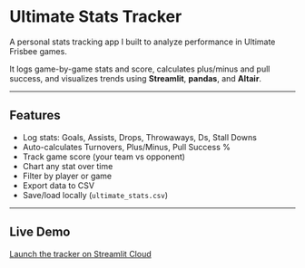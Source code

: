 # Ultimate Stats Tracker

A personal stats tracking app I built to analyze performance in Ultimate Frisbee games.

It logs game-by-game stats and score, calculates plus/minus and pull success, and visualizes trends using **Streamlit**, **pandas**, and **Altair**.

---

## Features

- Log stats: Goals, Assists, Drops, Throwaways, Ds, Stall Downs
- Auto-calculates Turnovers, Plus/Minus, Pull Success %
- Track game score (your team vs opponent)
- Chart any stat over time
- Filter by player or game
- Export data to CSV
- Save/load locally (`ultimate_stats.csv`)



---

## Live Demo

[Launch the tracker on Streamlit Cloud](https://ultimate-tracker.streamlit.app)
